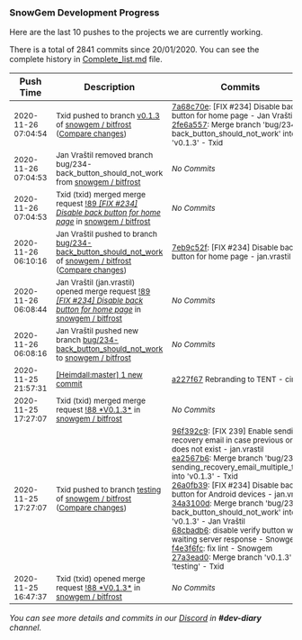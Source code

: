 
### SnowGem Development Progress

Here are the last 10 pushes to the projects we are currently working.

There is a total of 2841 commits since 20/01/2020. You can see the complete history in
 [Complete_list.md](Complete_list.md) file.

| Push Time | Description | Commits |
| --- | --- | --- |
| <sub>2020-11-26 07:04:54</sub> | <sub>Txid pushed to branch [v0\.1\.3](https://gitlab.com/snowgem/bitfrost/commits/v0.1.3) of [snowgem / bitfrost](https://gitlab.com/snowgem/bitfrost) ([Compare changes](https://gitlab.com/snowgem/bitfrost/compare/f4e3f6fcac9661120dd1ae610a030540823fe5e4...2fe6a557a32f1ca7a1b4a48d30a97c004341c0e3))</sub> | <sub>[7a68c70e](https://gitlab.com/snowgem/bitfrost/-/commit/7a68c70eb9941d3f59a558cd76764210aac403ef): [FIX #234] Disable back button for home page - Jan Vraštil<br>[2fe6a557](https://gitlab.com/snowgem/bitfrost/-/commit/2fe6a557a32f1ca7a1b4a48d30a97c004341c0e3): Merge branch 'bug/234-back_button_should_not_work' into 'v0.1.3' - Txid</sub> |
| <sub>2020-11-26 07:04:53</sub> | <sub>Jan Vraštil removed branch bug/234-back_button_should_not_work from [snowgem / bitfrost](https://gitlab.com/snowgem/bitfrost)</sub> | <sub>_No Commits_</sub> |
| <sub>2020-11-26 07:04:53</sub> | <sub>Txid (txid) merged merge request [!89 *[FIX #234] Disable back button for home page*](https://gitlab.com/snowgem/bitfrost/-/merge_requests/89) in [snowgem / bitfrost](https://gitlab.com/snowgem/bitfrost)</sub> | <sub>_No Commits_</sub> |
| <sub>2020-11-26 06:10:16</sub> | <sub>Jan Vraštil pushed to branch [bug/234\-back\_button\_should\_not\_work](https://gitlab.com/snowgem/bitfrost/commits/bug/234-back_button_should_not_work) of [snowgem / bitfrost](https://gitlab.com/snowgem/bitfrost) ([Compare changes](https://gitlab.com/snowgem/bitfrost/compare/15b1ff198b5b35b50b0fd8d694573d1731657fb7...7eb9c52fa5d6c659061081d938185dc2fef3d3cb))</sub> | <sub>[7eb9c52f](https://gitlab.com/snowgem/bitfrost/-/commit/7eb9c52fa5d6c659061081d938185dc2fef3d3cb): [FIX #234] Disable back button for home page - jan.vrastil</sub> |
| <sub>2020-11-26 06:08:44</sub> | <sub>Jan Vraštil (jan.vrastil) opened merge request [!89 *[FIX #234] Disable back button for home page*](https://gitlab.com/snowgem/bitfrost/-/merge_requests/89) in [snowgem / bitfrost](https://gitlab.com/snowgem/bitfrost)</sub> | <sub>_No Commits_</sub> |
| <sub>2020-11-26 06:08:16</sub> | <sub>Jan Vraštil pushed new branch [bug/234\-back\_button\_should\_not\_work](https://gitlab.com/snowgem/bitfrost/commits/bug/234-back_button_should_not_work) to [snowgem / bitfrost](https://gitlab.com/snowgem/bitfrost)</sub> | <sub>_No Commits_</sub> |
| <sub>2020-11-25 21:57:31</sub> | <sub>[[Heimdall:master] 1 new commit](https://github.com/ciripel/Heimdall/commit/a227f67ce708f62c00b6963ca60e4195ad4ab4bd)</sub> | <sub>[a227f67](https://github.com/ciripel/Heimdall/commit/a227f67ce708f62c00b6963ca60e4195ad4ab4bd) Rebranding to TENT - ciripel</sub> |
| <sub>2020-11-25 17:27:07</sub> | <sub>Txid (txid) merged merge request [\!88 \*V0\.1\.3\*](https://gitlab.com/snowgem/bitfrost/-/merge_requests/88) in [snowgem / bitfrost](https://gitlab.com/snowgem/bitfrost)</sub> | <sub>_No Commits_</sub> |
| <sub>2020-11-25 17:27:07</sub> | <sub>Txid pushed to branch [testing](https://gitlab.com/snowgem/bitfrost/commits/testing) of [snowgem / bitfrost](https://gitlab.com/snowgem/bitfrost) ([Compare changes](https://gitlab.com/snowgem/bitfrost/compare/e09a586d5a001925466b4f2fe735e3a1cdd3fd93...27a3ead0f92049c2336038acbd298e03c65f505e))</sub> | <sub>[96f392c9](https://gitlab.com/snowgem/bitfrost/-/commit/96f392c9729ac2a6a4f3dbd80c00b015f4b1f195): [FIX 239] Enable sending recovery email in case previous one does not exist - jan.vrastil<br>[ea2567b6](https://gitlab.com/snowgem/bitfrost/-/commit/ea2567b6879a0be2340d2ebc156090e8b51cfb63): Merge branch 'bug/239-sending_recovery_email_multiple_time' into 'v0.1.3' - Txid<br>[26a0fb39](https://gitlab.com/snowgem/bitfrost/-/commit/26a0fb39f9a2dac22b60da1b6ac44e35692b880a): [FIX #234] Disable back button for Android devices - jan.vrastil<br>[34a3100d](https://gitlab.com/snowgem/bitfrost/-/commit/34a3100d4a626966c4abd5b8827d822820bcde3c): Merge branch 'bug/234-back_button_should_not_work' into 'v0.1.3' - Jan Vraštil<br>[68cbadb6](https://gitlab.com/snowgem/bitfrost/-/commit/68cbadb6faa6822a1a2516ea2c028d38659f118d): disable verify button while waiting server response - Snowgem<br>[f4e3f6fc](https://gitlab.com/snowgem/bitfrost/-/commit/f4e3f6fcac9661120dd1ae610a030540823fe5e4): fix lint - Snowgem<br>[27a3ead0](https://gitlab.com/snowgem/bitfrost/-/commit/27a3ead0f92049c2336038acbd298e03c65f505e): Merge branch 'v0.1.3' into 'testing' - Txid</sub> |
| <sub>2020-11-25 16:47:37</sub> | <sub>Txid (txid) opened merge request [\!88 \*V0\.1\.3\*](https://gitlab.com/snowgem/bitfrost/-/merge_requests/88) in [snowgem / bitfrost](https://gitlab.com/snowgem/bitfrost)</sub> | <sub>_No Commits_</sub> |

_You can see more details and commits in our [Discord](https://discord.gg/zumGnbg) in **#dev-diary** channel._
